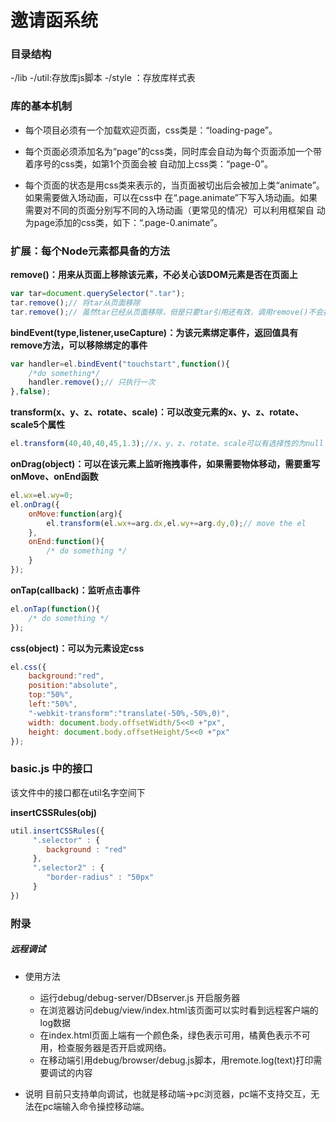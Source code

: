 # 邀请函系统

### 目录结构
-/lib
    -/util:存放库js脚本
    -/style ：存放库样式表
    
    
### 库的基本机制

* 每个项目必须有一个加载欢迎页面，css类是：“loading-page”。

* 每个页面必须添加名为“page”的css类，同时库会自动为每个页面添加一个带着序号的css类，如第1个页面会被
自动加上css类：“page-0”。

* 每个页面的状态是用css类来表示的，当页面被切出后会被加上类“animate”。如果需要做入场动画，可以在css中
在“.page.animate”下写入场动画。如果需要对不同的页面分别写不同的入场动画（更常见的情况）可以利用框架自
动为page添加的css类，如下：“.page-0.animate”。


### 扩展：每个Node元素都具备的方法

**remove()：用来从页面上移除该元素，不必关心该DOM元素是否在页面上**
```js
var tar=document.querySelector(".tar");
tar.remove();// 将tar从页面移除
tar.remove();// 虽然tar已经从页面移除，但是只要tar引用还有效，调用remove()不会报错，可以省去检查tar是否在页面中
```
**bindEvent(type,listener,useCapture)：为该元素绑定事件，返回值具有remove方法，可以移除绑定的事件**
```js
var handler=el.bindEvent("touchstart",function(){
    /*do something*/
    handler.remove();// 只执行一次
},false);
```
**transform(x、y、z、rotate、scale)：可以改变元素的x、y、z、rotate、scale5个属性**
```js
el.transform(40,40,40,45,1.3);//x、y、z、rotate、scale可以有选择性的为null
```
**onDrag(object)：可以在该元素上监听拖拽事件，如果需要物体移动，需要重写onMove、onEnd函数**
```js
el.wx=el.wy=0;
el.onDrag({
    onMove:function(arg){
        el.transform(el.wx+=arg.dx,el.wy+=arg.dy,0);// move the el
    },
    onEnd:function(){
        /* do something */
    }
});
```
**onTap(callback)：监听点击事件**
```js
el.onTap(function(){
    /* do something */
});
```
**css(object)：可以为元素设定css**
```js
el.css({
    background:"red",
    position:"absolute",
    top:"50%",
    left:"50%",
    "-webkit-transform":"translate(-50%,-50%,0)",
    width: document.body.offsetWidth/5<<0 +"px",
    height: document.body.offsetHeight/5<<0 +"px"
});
````


### basic.js 中的接口
该文件中的接口都在util名字空间下

**insertCSSRules(obj)**
```js
util.insertCSSRules({
     ".selector" : {
        background : "red"
     },
     ".selector2" : {
        "border-radius" : "50px"
     }
})
```

###  附录

##### 远程调试
* 使用方法
    * 运行debug/debug-server/DBserver.js 开启服务器
    * 在浏览器访问debug/view/index.html该页面可以实时看到远程客户端的log数据
    * 在index.html页面上端有一个颜色条，绿色表示可用，橘黄色表示不可用，检查服务器是否开启或网络。
    * 在移动端引用debug/browser/debug.js脚本，用remote.log(text)打印需要调试的内容

* 说明
目前只支持单向调试，也就是移动端->pc浏览器，pc端不支持交互，无法在pc端输入命令操控移动端。




    